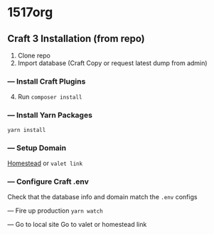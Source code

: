 # 1517org


## Craft 3 Installation (from repo)

1. Clone repo
2. Import database (Craft Copy or request latest dump from admin)


### — Install Craft Plugins
4. Run `composer install` 

### — Install Yarn Packages
 `yarn install`
 
###  — Setup Domain
 [Homestead](https://paper.dropbox.com/doc/LB-Alt-Mac-Setup--AaFmhRF1NKkDHizvAqCDlyI8Ag-ThXty4nvxbMBrBRANUJFk#:uid=024888341630711134897631&h2=Daily-Commands) or `valet link`
 
###  — Configure Craft .env
 Check that the database info and domain match the `.env` configs
 
 — Fire up production 
 `yarn watch`
 
 — Go to local site
 Go to valet or homestead link 

